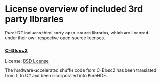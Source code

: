 # License overview of included 3rd party libraries

PureHDF includes third-party open-source libraries, which are licensed under their own respective open-source licenses.

### [C-Blosc2](https://github.com/Blosc/c-blosc2)

License: [BSD License](https://github.com/Blosc/c-blosc2/blob/main/LICENSE.txt)

The hardware-accelerated shuffle code from C-Blosc2 has been translated from C to C# and been incorporated into PureHDF.